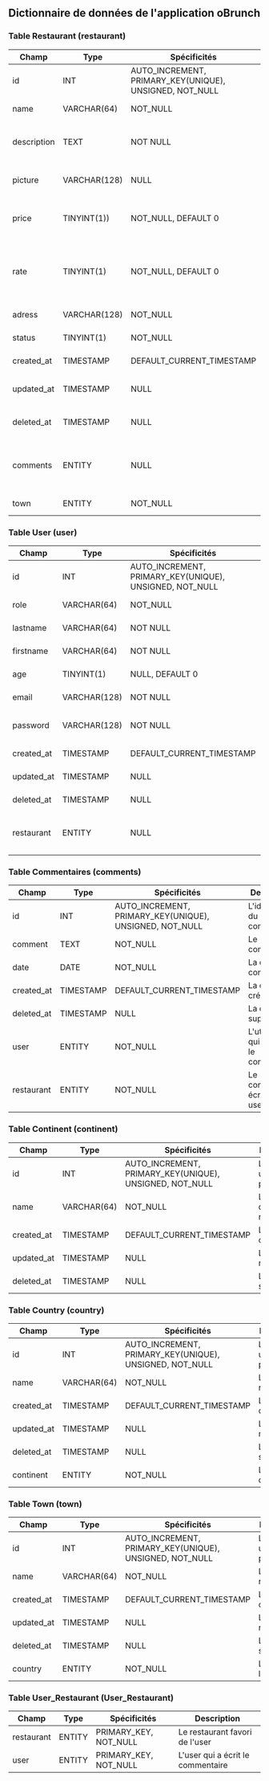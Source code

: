 ## Dictionnaire de données de l'application oBrunch

### Table Restaurant (restaurant)

|Champ|Type|Spécificités|Description|
|-|-|-|-|
|id|INT|AUTO_INCREMENT, PRIMARY_KEY(UNIQUE), <br />UNSIGNED, NOT_NULL|L'identifiant unique du produit|
|name|VARCHAR(64)|NOT_NULL|Le nom du restaurant|
|description|TEXT|NOT NULL|La description du restaurant|
|picture|VARCHAR(128)|NULL|l'URL de l'image du produit|
|price|TINYINT(1))|NOT_NULL, DEFAULT 0|Le niveau de tarification du restaurant|
|rate|TINYINT(1)|NOT_NULL, DEFAULT 0|L'avis des utilisateurs sur le produit (valeur de 1 a 5)|
|adress| VARCHAR(128)|NOT_NULL|L'adresse du restaurant|
|status| TINYINT(1)|NOT_NULL|Le status du restaurant|
|created_at|TIMESTAMP|DEFAULT_CURRENT_TIMESTAMP|La date de création|
|updated_at|TIMESTAMP|NULL|La date de la dernière mise a jour|
|deleted_at|TIMESTAMP|NULL|La date de la dernière mise a jour|
|comments|ENTITY| NULL| Le commentaire rattaché à un restaurant |
|town| ENTITY | NOT_NULL| La ville du restaurant |

### Table User (user)

|Champ|Type|Spécificités|Description|
|-|-|-|-|
|id|INT|AUTO_INCREMENT, PRIMARY_KEY(UNIQUE), <br />UNSIGNED, NOT_NULL |L'identifiant de l'utilisateur|
|role|VARCHAR(64)|NOT_NULL |Le rôle de l'utilisateur|
|lastname|VARCHAR(64)|NOT NULL |Nom de l'utilisateur|
|firstname|VARCHAR(64)|NOT NULL |Prénom de l'utilisateur|
|age|TINYINT(1)|NULL, DEFAULT 0 | Age de l'utilisateur|
|email|VARCHAR(128)|NOT NULL |Email de l'utilisateur|
|password|VARCHAR(128)|NOT NULL |Mot de passe de l'utilisateur|
|created_at|TIMESTAMP|DEFAULT_CURRENT_TIMESTAMP |La date de création|
|updated_at|TIMESTAMP |NULL |La date de modification|
|deleted_at|TIMESTAMP |NULL |La date de suppression|
|restaurant| ENTITY | NULL| Le restaurant favori de l'user|


### Table Commentaires (comments)

|Champ|Type|Spécificités|Description|
|-|-|-|-|
| id | INT  | AUTO_INCREMENT, PRIMARY_KEY(UNIQUE), <br />UNSIGNED, NOT_NULL | L'identifiant du commentaire |
| comment | TEXT | NOT_NULL | Le commentaire |
| date | DATE | NOT_NULL| La date du commentaire |
| created_at| TIMESTAMP | DEFAULT_CURRENT_TIMESTAMP | La date de création |
| deleted_at| TIMESTAMP | NULL | La date de suppression |
| user | ENTITY | NOT_NULL |L'utilisateur qui a posté le commentaire|
|restaurant| ENTITY | NOT_NULL| Le commentaire écrit par un user |


### Table Continent (continent)

|Champ|Type|Spécificités|Description|
|-|-|-|-|
|id|INT|AUTO_INCREMENT, PRIMARY_KEY(UNIQUE), <br />UNSIGNED, NOT_NULL|L'identifiant unique du produit|
|name|VARCHAR(64)|NOT_NULL|Le continent du restaurant|
|created_at|TIMESTAMP|DEFAULT_CURRENT_TIMESTAMP |La date de création|
|updated_at|TIMESTAMP |NULL |La date de modification|
|deleted_at|TIMESTAMP |NULL |La date de suppression|

### Table Country (country)

|Champ|Type|Spécificités|Description|
|-|-|-|-|
|id|INT|AUTO_INCREMENT, PRIMARY_KEY(UNIQUE), <br />UNSIGNED, NOT_NULL|L'identifiant unique du produit|
|name|VARCHAR(64)|NOT_NULL|Le pays du restaurant|
|created_at|TIMESTAMP|DEFAULT_CURRENT_TIMESTAMP |La date de création|
|updated_at|TIMESTAMP |NULL |La date de modification|
|deleted_at|TIMESTAMP |NULL |La date de suppression|
|continent| ENTITY | NOT_NULL |Le continent du pays|

### Table Town (town)

|Champ|Type|Spécificités|Description|
|-|-|-|-|
|id|INT|AUTO_INCREMENT, PRIMARY_KEY(UNIQUE), <br />UNSIGNED, NOT_NULL|L'identifiant unique du produit|
|name|VARCHAR(64)|NOT_NULL|La ville du restaurant|
|created_at|TIMESTAMP|DEFAULT_CURRENT_TIMESTAMP |La date de création|
|updated_at|TIMESTAMP |NULL |La date de modification|
|deleted_at|TIMESTAMP |NULL |La date de suppression|
|country| ENTITY | NOT_NULL| Le pays de la ville |

### Table User_Restaurant (User_Restaurant)

|Champ|Type|Spécificités|Description|
|-|-|-|-|
| restaurant| ENTITY | PRIMARY_KEY, NOT_NULL| Le restaurant favori de l'user|
| user | ENTITY | PRIMARY_KEY, NOT_NULL |L'user qui a écrit le commentaire|


